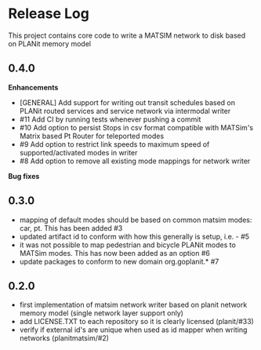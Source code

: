 # Release Log

This project contains core code to write a MATSIM network to disk based on PLANit memory model

## 0.4.0

**Enhancements**

* [GENERAL] Add support for writing out transit schedules based on PLANit routed services and service network via intermodal writer
* #11 Add CI by running tests whenever pushing a commit
* #10 Add option to persist Stops in csv format compatible with MATSim's Matrix based Pt Router for teleported modes
* #9 Add option to restrict link speeds to maximum speed of supported/activated modes in writer
* #8 Add option to remove all existing mode mappings for network writer

**Bug fixes**

## 0.3.0

* mapping of default modes should be based on common matsim modes: car, pt. This has been added #3
* updated artifact id to conform with how this generally is setup, i.e. <application>-<subrepo> #5
* it was not possible to map pedestrian and bicycle PLANit modes to MATSim modes. This has now been added as an option #6
* update packages to conform to new domain org.goplanit.* #7

## 0.2.0

* first implementation of matsim network writer based on planit network memory model (single network layer support only)
* add LICENSE.TXT to each repository so it is clearly licensed (planit/#33)
* verify if external id's are unique when used as id mapper when writing networks (planitmatsim/#2) 

